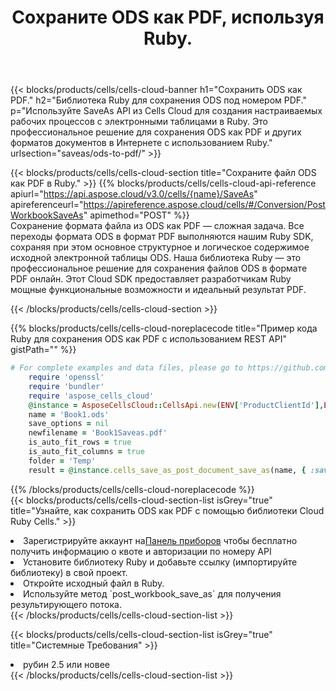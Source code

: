 ﻿---
title:  Сохраните ODS как PDF, используя Ruby.
description:  Использование Aspose.Cells Cloud SDK для Ruby для сохранения файла формата ODS как файла формата PDF.
kwords: Excel, Save ODS as PDF, REST, Ruby
howto: How to save ODS as PDF using Aspose.Cells Cloud Ruby library.
---
{{< blocks/products/cells/cells-cloud-banner h1="Сохранить ODS как PDF." h2="Библиотека Ruby для сохранения ODS под номером PDF." p="Используйте SaveAs API из Cells Cloud для создания настраиваемых рабочих процессов с электронными таблицами в Ruby. Это профессиональное решение для сохранения ODS как PDF и других форматов документов в Интернете с использованием Ruby." urlsection="saveas/ods-to-pdf/" >}}

{{< blocks/products/cells/cells-cloud-section title="Сохраните файл ODS как PDF в Ruby." >}}
{{% blocks/products/cells/cells-cloud-api-reference apiurl="https://api.aspose.cloud/v3.0/cells/{name}/SaveAs" apireferenceurl="https://apireference.aspose.cloud/cells/#/Conversion/PostWorkbookSaveAs" apimethod="POST" %}}
<br/>
Сохранение формата файла из ODS как PDF — сложная задача. Все переходы формата ODS в формат PDF выполняются нашим Ruby SDK, сохраняя при этом основное структурное и логическое содержимое исходной электронной таблицы ODS. Наша библиотека Ruby — это профессиональное решение для сохранения файлов ODS в формате PDF онлайн. Этот Cloud SDK предоставляет разработчикам Ruby мощные функциональные возможности и идеальный результат PDF.

{{< /blocks/products/cells/cells-cloud-section >}}

{{% blocks/products/cells/cells-cloud-noreplacecode title="Пример кода Ruby для сохранения ODS как PDF с использованием REST API" gistPath="" %}}
  
```ruby
# For complete examples and data files, please go to https://github.com/aspose-cells-cloud/aspose-cells-cloud-ruby/
    require 'openssl'
    require 'bundler'
    require 'aspose_cells_cloud'
    @instance = AsposeCellsCloud::CellsApi.new(ENV['ProductClientId'],ENV['ProductClientSecret'])
    name = 'Book1.ods'
    save_options = nil
    newfilename = 'Book1Saveas.pdf'
    is_auto_fit_rows = true
    is_auto_fit_columns = true
    folder = 'Temp'
    result = @instance.cells_save_as_post_document_save_as(name, { :save_options=>save_options, :newfilename=>(folder+"/"+newfilename), :is_auto_fit_rows=>is_auto_fit_rows, :is_auto_fit_columns=>is_auto_fit_columns, :folder=>folder})
```
  
{{% /blocks/products/cells/cells-cloud-noreplacecode %}}
<br/>
{{< blocks/products/cells/cells-cloud-section-list isGrey="true" title="Узнайте, как сохранить ODS как PDF с помощью библиотеки Cloud Ruby Cells." >}}
<li> Зарегистрируйте аккаунт на<a href="https://dashboard.aspose.cloud/">Панель приборов</a> чтобы бесплатно получить информацию о квоте и авторизации по номеру API</li>
<li>Установите библиотеку Ruby и добавьте ссылку (импортируйте библиотеку) в свой проект.</li>
<li>Откройте исходный файл в Ruby.</li>
<li>Используйте метод `post_workbook_save_as` для получения результирующего потока.</li>
{{< /blocks/products/cells/cells-cloud-section-list >}}

{{< blocks/products/cells/cells-cloud-section-list isGrey="true" title="Системные Требования" >}}
<li>рубин 2.5 или новее</li>
{{< /blocks/products/cells/cells-cloud-section-list >}}
